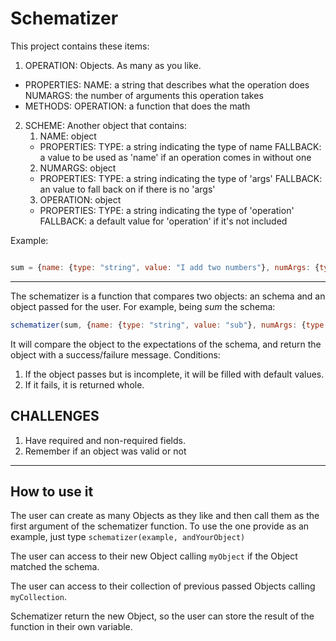 # Schematizer

This project contains these items:

1. OPERATION: Objects. As many as you like.
 * PROPERTIES:
    NAME: a string that describes what the operation does
    NUMARGS: the number of arguments this operation takes
 * METHODS:
		OPERATION: a function that does the math

2. SCHEME: Another object that contains:
    1. NAME: object
     * PROPERTIES:
      TYPE: a string indicating the type of name
      FALLBACK: a value to be used as 'name' if an operation comes in without one
    2. NUMARGS:  object
     * PROPERTIES:
      TYPE: a string indicating the type of 'args'
      FALLBACK: an value to fall back on if there is no 'args'
    3. OPERATION: object
     * PROPERTIES:
      TYPE: a string indicating the type of 'operation'
      FALLBACK:  a default value for 'operation' if it's not included

Example:
```javascript

sum = {name: {type: "string", value: "I add two numbers"}, numArgs: {type: "number", value: 2}, operation: {type: "function", operation: function(a, b){a+b}}}

```
---
The schematizer is a function that compares two objects: an schema and
an object passed for the user. For example, being *sum* the schema:
```javascript
schematizer(sum, {name: {type: "string", value: "sub"}, numArgs: {type: "number", value: 2}, operation: {type: "function", value: function(a, b){a - b}}})
```

It will compare the object to the expectations of the schema, and return the object with a success/failure message. Conditions:
1. If the object passes but is incomplete, it will be filled with default values.
2. If it fails, it is returned whole.

## CHALLENGES

1. Have required and non-required fields.
2. Remember if an object was valid or not

---

## How to use it

 The user can create as many Objects as they like and then call them as the first
argument of the schematizer function. To use the one provide as an example, just
type `schematizer(example, andYourObject)`

 The user can access to their new Object calling `myObject` if the Object matched
the schema.

 The user can access to their collection of previous passed Objects calling `myCollection`.

 Schematizer return the new Object, so the user can store the result of the function in their own variable.
